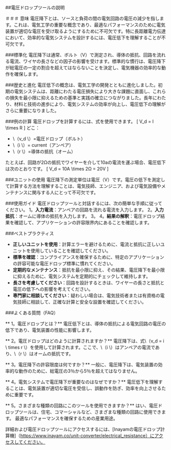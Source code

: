 ##電圧ドロップツールの説明

＃＃＃ 意味
電圧降下とは、ソースと負荷の間の電気回路の電圧の減少を指します。これは、電気工学の重要な概念であり、最適なパフォーマンスのために電気装置が適切な電圧を受け取るようにするために不可欠です。特に長距離電力伝達において、効率的な電気システムを設計するには、電圧低下を理解することが不可欠です。

###標準化
電圧降下は通常、ボルト（V）で測定され、導体の抵抗、回路を流れる電流、ワイヤの長さなどの因子の影響を受けます。標準的な慣行は、電圧降下が総電圧の一定の割合を超えてはならないことを決定し、電気機器の効率的な動作を確保します。

###歴史と進化
電圧低下の概念は、電気工学の開発とともに進化しました。初期の電気システムは、距離にわたる電圧損失により大きな課題に直面し、これらの損失を最小限に抑えるための基準と実践の確立につながりました。長年にわたり、材料と技術の進歩により、電気システムの効率が向上し、電圧低下の理解がさらに重要になりました。

###例の計算
電圧ドロップを計算するには、式を使用できます。
\[ V_d = I \times R \]
どこ：
-  \（v_d \）=電圧ドロップ（ボルト）
-  \（i \）= current（アンペア）
-  \（r \）=導体の抵抗（オーム）

たとえば、回路が2Ωの抵抗でワイヤーを介して10aの電流を運ぶ場合、電圧低下は次のとおりです。
\[ V_d = 10A \times 2Ω = 20V \]

###ユニットの使用
電圧降下の測定単位は電圧（V）です。電圧の低下を測定して計算する方法を理解することは、電気技師、エンジニア、および電気設備やメンテナンスに関与する人にとって不可欠です。

###使用ガイド
電圧ドロップツールと対話するには、次の簡単な手順に従ってください。
1。**入力電流**：アンペアの回路を流れる電流を入力します。
2。**入力抵抗**：オームに導体の抵抗を入力します。
3。
4。**結果の解釈**：電圧ドロップ結果を確認して、アプリケーションの許容限界内にあることを確認します。

###ベストプラクティス
-  **正しいユニットを使用**：計算エラーを避けるために、電流と抵抗に正しいユニットを使用していることを確認してください。
-  **標準を確認**：コンプライアンスを確保するために、特定のアプリケーションの許容可能な電圧ドロップ標準に慣れてください。
-  **定期的なメンテナンス**：抵抗を最小限に抑え、その結果、電圧降下を最小限に抑えるために、電気システムを定期的にチェックして維持します。
-  **長さを考慮してください**：回路を設計するときは、ワイヤーの長さと抵抗と電圧の低下への影響を考えてください。
-  **専門家に相談してください**：疑わしい場合は、電気技術者または有資格の電気技師に相談して、正確な計算と安全な設置を確認してください。

###よくある質問（FAQ）

** 1。電圧ドロップとは？**
電圧低下とは、導体の抵抗による電気回路の電圧の低下であり、電気装置の性能に影響します。

** 2。電圧ドロップはどのように計算されますか？**
電圧降下は、式\（v_d = i \ times r \）を使用して計算されます。ここで、\（i \）はアンペアの電流であり、\（r \）はオームの抵抗です。

** 3。電圧降下の許容限度は何ですか？**
一般に、電圧降下は、電気装置の効率的な動作のために、総電圧の3％から5％を超えてはなりません。

** 4。電気システムで電圧降下が重要なのはなぜですか？**
電圧低下を理解することは、電気装置が適切な電圧を受信し、誤動作を防ぎ、効率を向上させるために重要です。

** 5。さまざまな種類の回路にこのツールを使用できますか？**
はい、電圧ドロップツールは、住宅、コマーシャルなど、さまざまな種類の回路に使用できます。 最適なパフォーマンスを確保するための産業用途。

詳細および電圧ドロップツールにアクセスするには、[Inayamの電圧ドロップ計算機]（https://www.inayam.co/unit-converter/electrical_resistance）にアクセスしてください。